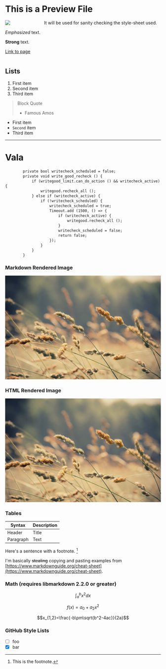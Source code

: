 # This is a Preview File

<div style="float: left; width: 25%;"><img src="data/icons/128/com.github.kmwallio.thiefmd.svg" /></div>

It will be used for sanity checking the style-sheet used.

*Emphasized* text.

**Strong** text.

[Link to page](https://thiefmd.com)

<div style="clear: both;"></div>

## Lists

1. First item
2. Second item
3. Third item

> Block Quote
> - Famous Amos

* First item
* `Second` item
* Third item

---

# Vala

```vala
        private bool writecheck_scheduled = false;
        private void write_good_recheck () {
            if (writegood_limit.can_do_action () && writecheck_active) {
                writegood.recheck_all ();
            } else if (writecheck_active) {
                if (!writecheck_scheduled) {
                    writecheck_scheduled = true;
                    Timeout.add (1500, () => {
                        if (writecheck_active) {
                            writegood.recheck_all ();
                        }
                        writecheck_scheduled = false;
                        return false;
                    });
                }
            }
        }
```

### Markdown Rendered Image

![](/images/matt-hoffman-wheat.jpg)

### HTML Rendered Image

<div><img src="/images/matt-hoffman-wheat.jpg" /></div>

### Tables

| Syntax | Description |
| ----------- | ----------- |
| Header | Title |
| Paragraph | Text | 

Here's a sentence with a footnote. [^1]

I'm basically ~~stealing~~ copying and pasting examples from [https://www.markdownguide.org/cheat-sheet](https://www.markdownguide.org/cheat-sheet).

[^1]: This is the footnote.

### Math (requires libmarkdown 2.2.0 or greater)

$$\int_{a}^{b} x^2 dx$$

$$
f(x)=a_0+a_2x^2
$$

$$x_{1,2}=\frac{-b\pm\sqrt{b^2-4ac}}{2a}$$

### GitHub Style Lists

- [ ] foo
- [x] bar
